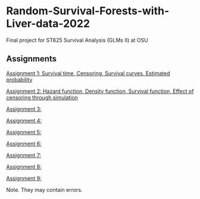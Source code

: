 # Random-Survival-Forests-with-Liver-data-2022
Final project for ST625 Survival Analysis (GLMs II) at OSU






## Assignments 

[Assignment 1: Survival time, Censoring, Survival curves, Estimated probability](https://github.com/franceslinyc/Random-Survival-Forests-with-Liver-data-2022/blob/main/assignments/Lin_ST625_HW1.pdf)

[Assignment 2: Hazard function, Density function, Survival function, Effect of censoring through simulation](https://github.com/franceslinyc/Random-Survival-Forests-with-Liver-data-2022/blob/main/assignments/Lin_ST625_HW2.pdf)

[Assignment 3:](https://github.com/franceslinyc/Random-Survival-Forests-with-Liver-data-2022/blob/main/assignments/Lin_ST625_HW3.pdf)

[Assignment 4:](https://github.com/franceslinyc/Random-Survival-Forests-with-Liver-data-2022/blob/main/assignments/Lin_ST625_HW4.pdf)

[Assignment 5:](https://github.com/franceslinyc/Random-Survival-Forests-with-Liver-data-2022/blob/main/assignments/Lin_ST625_HW5.pdf)

[Assignment 6:](https://github.com/franceslinyc/Random-Survival-Forests-with-Liver-data-2022/blob/main/assignments/Lin_ST625_HW6.pdf)

[Assignment 7:](https://github.com/franceslinyc/Random-Survival-Forests-with-Liver-data-2022/blob/main/assignments/Lin_ST625_HW7.pdf)

[Assignment 8:](https://github.com/franceslinyc/Random-Survival-Forests-with-Liver-data-2022/blob/main/assignments/Lin_ST625_HW8.pdf)

[Assignment 9:]()

Note. They may contain errors. 

